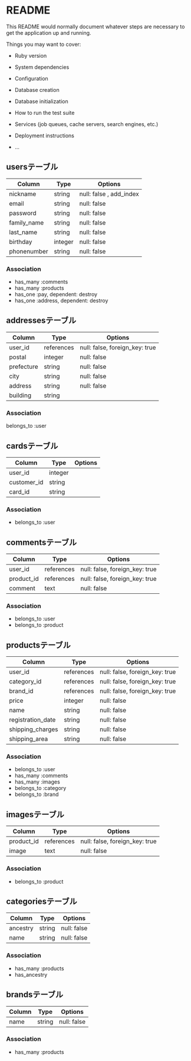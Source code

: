 # README

This README would normally document whatever steps are necessary to get the
application up and running.

Things you may want to cover:

* Ruby version

* System dependencies

* Configuration

* Database creation

* Database initialization

* How to run the test suite

* Services (job queues, cache servers, search engines, etc.)

* Deployment instructions

* ...
## usersテーブル

|Column       |Type       |Options                        |
|-------------|-----------|-------------------------------|
|nickname     |string     |null: false , add_index        |
|email        |string     |null: false                    |
|password     |string     |null: false                    |
|family_name  |string     |null: false                    |
|last_name    |string     |null: false                    |
|birthday     |integer    |null: false                    |
|phonenumber  |string     |null: false                    |

### Association
- has_many :comments
- has_many :products
- has_one  :pay, dependent: destroy
- has_one  :address, dependent: destroy


## addressesテーブル

|Column       |Type       |Options                        |
|-------------|-----------|-------------------------------|
|user_id      |references |null: false, foreign_key: true |
|postal       |integer    |null: false                    |
|prefecture   |string     |null: false                    |
|city         |string     |null: false                    |
|address      |string     |null: false                    |
|building     |string     |                               |

### Association
belongs_to :user


## cardsテーブル

|Column          |Type        |Options                        |
|----------------|------------|-------------------------------|
|user_id         |integer     |                               |
|customer_id     |string      |                               |
|card_id         |string      |                               |

### Association
- belongs_to :user


## commentsテーブル

|Column          |Type        |Options                        |
|----------------|------------|-------------------------------|
|user_id         |references  |null: false, foreign_key: true |
|product_id      |references  |null: false, foreign_key: true |
|comment         |text        |null: false                    |

### Association
- belongs_to :user
- belongs_to :product


## productsテーブル

|Column           |Type        |Options                        |
|-----------------|------------|-------------------------------|
|user_id          |references  |null: false, foreign_key: true |
|category_id      |references  |null: false, foreign_key: true |
|brand_id         |references  |null: false, foreign_key: true |
|price            |integer     |null: false                    |
|name             |string      |null: false                    |
|registration_date|string      |null: false                    |
|shipping_charges |string      |null: false                    |
|shipping_area    |string      |null: false                    |

### Association
- belongs_to :user
- has_many :comments
- has_many :images
- belongs_to :category
- belongs_to :brand


## imagesテーブル

|Column          |Type        |Options                        |
|----------------|------------|-------------------------------|
|product_id      |references  |null: false, foreign_key: true |
|image           |text        |null: false                    |

### Association
- belongs_to :product


## categoriesテーブル

|Column          |Type        |Options                        |
|----------------|------------|-------------------------------|
|ancestry        |string      |null: false                    |
|name            |string      |null: false                    |

### Association
- has_many :products
- has_ancestry


## brandsテーブル

|Column          |Type        |Options                        |
|----------------|------------|-------------------------------|
|name            |string      |null: false                    |

### Association
- has_many :products
